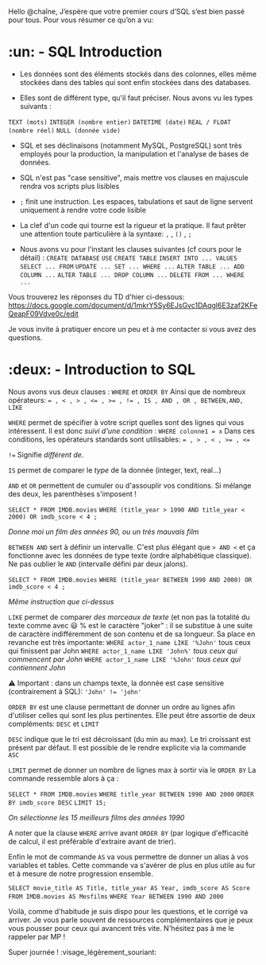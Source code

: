 
Hello @chaîne, 
J’espère que votre premier cours d’SQL s’est bien passé pour tous. Pour vous résumer ce qu’on a vu:

# :un: - SQL Introduction
- Les données sont des éléments stockés dans des colonnes, elles même stockées dans des
tables qui sont enfin stockées dans des databases.

- Elles sont de différent type, qu'il faut préciser. Nous avons vu les types suivants :

`TEXT (mots)`
`INTEGER (nombre entier)`
`DATETIME (date)`
`REAL / FLOAT (nombre réel)`
`NULL (donnée vide)`

- SQL et ses déclinaisons (notamment MySQL, PostgreSQL) sont très employés pour la
production, la manipulation et l'analyse de bases de données.

- SQL n'est pas "case sensitive", mais mettre vos clauses en majuscule rendra vos scripts plus lisibles
- `;` finit une instruction. Les espaces, tabulations et saut de ligne servent uniquement à rendre votre code lisible

- La clef d'un code qui tourne est la rigueur et la pratique. Il faut prêter une attention toute particulière à la syntaxe: `,` , `()` , `;`

- Nous avons vu pour l'instant les clauses suivantes (cf cours pour le détail) :
`CREATE DATABASE`
`USE`
`CREATE TABLE`
`INSERT INTO ... VALUES`
`SELECT ... FROM`
`UPDATE ... SET ... WHERE ...`
`ALTER TABLE ... ADD COLUMN ...`
`ALTER TABLE ... DROP COLUMN ...`
`DELETE FROM ... WHERE ...`

Vous trouverez les réponses du TD d'hier ci-dessous:
https://docs.google.com/document/d/1mkrY5Sy6EJsGvc1DAqgl6E3zaf2KFeQeapF09Vdve0c/edit

Je vous invite à pratiquer encore un peu et à me contacter si vous avez des questions.



# :deux: - Introduction to SQL

Nous avons vus deux clauses : `WHERE` et  `ORDER BY`
Ainsi que de nombreux opérateurs:
`= , < , > , <= , >= , != , IS , AND , OR , BETWEEN,AND, LIKE`

`WHERE` permet de spécifier à votre script quelles sont des lignes qui vous intéressent.
Il est donc *suivi d'une condition* : `WHERE colonne1 = x`
Dans ces conditions, les opérateurs standards sont utilisables: `= , > , < , >= , <=`

`!=` Signifie *différent de*.

`IS` permet de comparer le *type* de la donnée (integer, text, real...)

`AND` et `OR` permettent de cumuler ou d'assouplir vos conditions. Si mélange des deux, les parenthèses s'imposent !

`SELECT * FROM IMDB.movies`
`WHERE (title_year > 1990 AND title_year < 2000) OR imdb_score < 4 ;`

_Donne moi un film des années 90, ou un très mauvais film_

`BETWEEN AND` sert à définir un intervalle. C'est plus élégant que `> AND <` et ça fonctionne avec les données de type texte (ordre alphabétique classique). 
Ne pas oublier le `AND` (intervalle défini par deux jalons).

`SELECT * FROM IMDB.movies`
`WHERE (title_year BETWEEN 1990 AND 2000) OR imdb_score < 4 ;`

_Même instruction que ci-dessus_

`LIKE` permet de comparer *des morceaux de texte* (et non pas la totalité du texte comme
avec :smiley: % est le caractère "joker" : il se substitue à une suite de caractère indifféremment de son contenu et de sa longueur. Sa place en revanche est très importante:
`WHERE actor_1_name LIKE '%John'` tous ceux qui finissent par John
`WHERE actor_1_name LIKE 'John%'` _tous ceux qui commencent par John_
`WHERE actor_1_name LIKE '%John'` _tous ceux qui contiennent John_

:warning: Important : dans un champs texte, la donnée est case sensitive (contrairement à SQL):
`'John' != 'john'`

`ORDER BY` est une clause permettant de donner un ordre au lignes afin d'utiliser celles qui sont les plus pertinentes. Elle peut être assortie de deux compléments: `DESC` et `LIMIT`

`DESC` indique que le tri est décroissant (du min au max). Le tri croissant est présent par défaut. Il est possible de le rendre explicite via la commande `ASC`
 
`LIMIT` permet de donner un nombre de lignes max à sortir via le `ORDER BY`
La commande ressemble alors à ça :

`SELECT * FROM IMDB.movies`
`WHERE title_year BETWEEN 1990 AND 2000`
`ORDER BY imdb_score DESC`
`LIMIT 15;`

_On sélectionne les 15 meilleurs films des années 1990_


A noter que la clause `WHERE` arrive avant `ORDER BY` (par logique d'efficacité de calcul, il est préférable d'extraire avant de trier).

Enfin le mot de commande `AS` va vous permettre de donner un alias à vos variables et tables. Cette commande va s'avérer de plus en plus utile au fur et à mesure de notre progression ensemble.

`SELECT movie_title AS Title, title_year AS Year, imdb_score AS Score`
`FROM IMDB.movies AS Mesfilms`
`WHERE Year BETWEEN 1990 AND 2000`

Voilà, comme d'habitude je suis dispo pour les questions, et le corrigé va arriver.
Je vous parle souvent de ressources complémentaires que je peux vous pousser pour ceux qui avancent très vite. N'hésitez pas à me le rappeler par MP !

Super journée ! :visage_légèrement_souriant:


